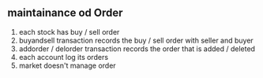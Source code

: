 ## maintainance od Order

1. each stock has buy / sell order
2. buyandsell transaction records the buy / sell order with seller and buyer
3. addorder / delorder transaction records the order that is added / deleted
4. each account log its orders
5. market doesn't manage order


